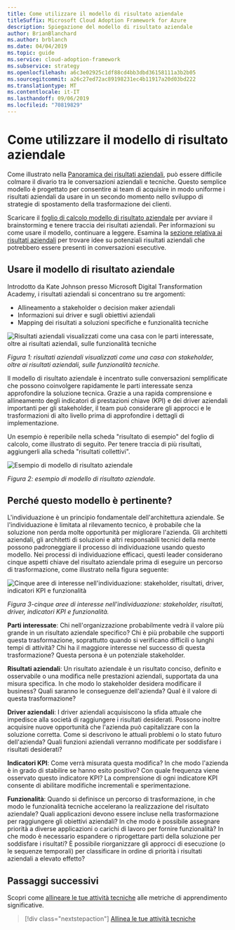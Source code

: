 ```yaml
---
title: Come utilizzare il modello di risultato aziendale
titleSuffix: Microsoft Cloud Adoption Framework for Azure
description: Spiegazione del modello di risultato aziendale
author: BrianBlanchard
ms.author: brblanch
ms.date: 04/04/2019
ms.topic: guide
ms.service: cloud-adoption-framework
ms.subservice: strategy
ms.openlocfilehash: a6c3e02925c1df88cd4bb3dbd36158111a3b2b05
ms.sourcegitcommit: a26c27ed72ac89198231ec4b11917a20d03bd222
ms.translationtype: MT
ms.contentlocale: it-IT
ms.lasthandoff: 09/06/2019
ms.locfileid: "70819829"
---
```

# <a name="how-to-use-the-business-outcome-template"></a>Come utilizzare il modello di risultato aziendale

Come illustrato nella [Panoramica dei risultati aziendali](./index.md), può essere difficile colmare il divario tra le conversazioni aziendali e tecniche. Questo semplice modello è progettato per consentire ai team di acquisire in modo uniforme i risultati aziendali da usare in un secondo momento nello sviluppo di strategie di spostamento della trasformazione dei clienti.

Scaricare il [foglio di calcolo modello di risultato aziendale](https://archcenter.blob.core.windows.net/cdn/business-outcome-template.xlsx) per avviare il brainstorming e tenere traccia dei risultati aziendali. Per informazioni su come usare il modello, continuare a leggere. Esamina la [sezione relativa ai risultati aziendali](./index.md) per trovare idee su potenziali risultati aziendali che potrebbero essere presenti in conversazioni esecutive.

<!-- markdownlint-disable MD026 -->

## <a name="use-the-business-outcome-template"></a>Usare il modello di risultato aziendale

Introdotto da Kate Johnson presso Microsoft Digital Transformation Academy, i risultati aziendali si concentrano su tre argomenti:

- Allineamento a stakeholder o decision maker aziendali
- Informazioni sui driver e sugli obiettivi aziendali
- Mapping dei risultati a soluzioni specifiche e funzionalità tecniche

![Risultati aziendali visualizzati come una casa con le parti interessate, oltre ai risultati aziendali, sulle funzionalità tecniche](../../_images/business-outcome-house.png)

*Figura 1: risultati aziendali visualizzati come una casa con stakeholder, oltre ai risultati aziendali, sulle funzionalità tecniche.*

Il modello di risultato aziendale è incentrato sulle conversazioni semplificate che possono coinvolgere rapidamente le parti interessate senza approfondire la soluzione tecnica. Grazie a una rapida comprensione e allineamento degli indicatori di prestazioni chiave (KPI) e dei driver aziendali importanti per gli stakeholder, il team può considerare gli approcci e le trasformazioni di alto livello prima di approfondire i dettagli di implementazione.

Un esempio è reperibile nella scheda "risultato di esempio" del foglio di calcolo, come illustrato di seguito. Per tenere traccia di più risultati, aggiungerli alla scheda "risultati collettivi".

![Esempio di modello di risultato aziendale](../../_images/business-outcome-template.png)

*Figura 2: esempio di modello di risultato aziendale.*

## <a name="why-is-this-template-relevant"></a>Perché questo modello è pertinente?

L'individuazione è un principio fondamentale dell'architettura aziendale. Se l'individuazione è limitata al rilevamento tecnico, è probabile che la soluzione non perda molte opportunità per migliorare l'azienda. Gli architetti aziendali, gli architetti di soluzioni e altri responsabili tecnici della mente possono padroneggiare il processo di individuazione usando questo modello. Nei processi di individuazione efficaci, questi leader considerano cinque aspetti chiave del risultato aziendale prima di eseguire un percorso di trasformazione, come illustrato nella figura seguente:

![Cinque aree di interesse nell'individuazione: stakeholder, risultati, driver, indicatori KPI e funzionalità](../../_images/business-outcome-focus-areas.png)

*Figura 3-cinque aree di interesse nell'individuazione: stakeholder, risultati, driver, indicatori KPI e funzionalità.*

**Parti interessate**: Chi nell'organizzazione probabilmente vedrà il valore più grande in un risultato aziendale specifico? Chi è più probabile che supporti questa trasformazione, soprattutto quando si verificano difficili o lunghi tempi di attività? Chi ha il maggiore interesse nel successo di questa trasformazione? Questa persona è un potenziale stakeholder.

**Risultati aziendali**: Un risultato aziendale è un risultato conciso, definito e osservabile o una modifica nelle prestazioni aziendali, supportata da una misura specifica. In che modo lo stakeholder desidera modificare il business? Quali saranno le conseguenze dell'azienda? Qual è il valore di questa trasformazione?

**Driver aziendali**: I driver aziendali acquisiscono la sfida attuale che impedisce alla società di raggiungere i risultati desiderati. Possono inoltre acquisire nuove opportunità che l'azienda può capitalizzare con la soluzione corretta. Come si descrivono le attuali problemi o lo stato futuro dell'azienda? Quali funzioni aziendali verranno modificate per soddisfare i risultati desiderati?

**Indicatori KPI**: Come verrà misurata questa modifica? In che modo l'azienda è in grado di stabilire se hanno esito positivo? Con quale frequenza viene osservato questo indicatore KPI? La comprensione di ogni indicatore KPI consente di abilitare modifiche incrementali e sperimentazione.

**Funzionalità**: Quando si definisce un percorso di trasformazione, in che modo le funzionalità tecniche accelerano la realizzazione del risultato aziendale? Quali applicazioni devono essere incluse nella trasformazione per raggiungere gli obiettivi aziendali? In che modo è possibile assegnare priorità a diverse applicazioni o carichi di lavoro per fornire funzionalità? In che modo è necessario espandere o riprogettare parti della soluzione per soddisfare i risultati? È possibile riorganizzare gli approcci di esecuzione (o le sequenze temporali) per classificare in ordine di priorità i risultati aziendali a elevato effetto?

## <a name="next-steps"></a>Passaggi successivi

Scopri come [allineare le tue attività tecniche](../learning-metrics.md) alle metriche di apprendimento significative.

> [!div class="nextstepaction"]
> [Allinea le tue attività tecniche](../learning-metrics.md)
